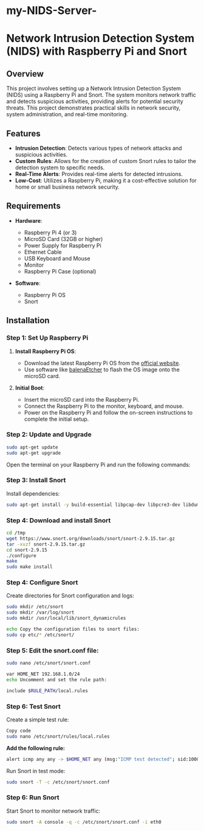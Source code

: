 # my-NIDS-Server-
# Network Intrusion Detection System (NIDS) with Raspberry Pi and Snort

## Overview

This project involves setting up a Network Intrusion Detection System (NIDS) using a Raspberry Pi and Snort. The system monitors network traffic and detects suspicious activities, providing alerts for potential security threats. This project demonstrates practical skills in network security, system administration, and real-time monitoring.

## Features

- **Intrusion Detection**: Detects various types of network attacks and suspicious activities.
- **Custom Rules**: Allows for the creation of custom Snort rules to tailor the detection system to specific needs.
- **Real-Time Alerts**: Provides real-time alerts for detected intrusions.
- **Low-Cost**: Utilizes a Raspberry Pi, making it a cost-effective solution for home or small business network security.

## Requirements

- **Hardware**:
  - Raspberry Pi 4 (or 3)
  - MicroSD Card (32GB or higher)
  - Power Supply for Raspberry Pi
  - Ethernet Cable
  - USB Keyboard and Mouse
  - Monitor
  - Raspberry Pi Case (optional)

- **Software**:
  - Raspberry Pi OS
  - Snort

## Installation

### Step 1: Set Up Raspberry Pi

1. **Install Raspberry Pi OS**:
   - Download the latest Raspberry Pi OS from the [official website](https://www.raspberrypi.org/software/).
   - Use software like [balenaEtcher](https://www.balena.io/etcher/) to flash the OS image onto the microSD card.
   
2. **Initial Boot**:
   - Insert the microSD card into the Raspberry Pi.
   - Connect the Raspberry Pi to the monitor, keyboard, and mouse.
   - Power on the Raspberry Pi and follow the on-screen instructions to complete the initial setup.

### Step 2: Update and Upgrade
```sh
sudo apt-get update
sudo apt-get upgrade
```
Open the terminal on your Raspberry Pi and run the following commands:

### Step 3: Install Snort

Install dependencies:
```sh
sudo apt-get install -y build-essential libpcap-dev libpcre3-dev libdumbnet-dev bison flex
```

### Step 4: Download and install Snort
```sh
cd /tmp
wget https://www.snort.org/downloads/snort/snort-2.9.15.tar.gz
tar -xvzf snort-2.9.15.tar.gz
cd snort-2.9.15
./configure
make
sudo make install
```

### Step 4: Configure Snort
Create directories for Snort configuration and logs:

```sh
sudo mkdir /etc/snort
sudo mkdir /var/log/snort
sudo mkdir /usr/local/lib/snort_dynamicrules

echo Copy the configuration files to snort files:
sudo cp etc/* /etc/snort/
```
### Step 5: Edit the snort.conf file:

```sh
sudo nano /etc/snort/snort.conf

var HOME_NET 192.168.1.0/24
echo Uncomment and set the rule path:

include $RULE_PATH/local.rules
```
### Step 6: Test Snort
Create a simple test rule:
```sh
Copy code
sudo nano /etc/snort/rules/local.rules
```
**Add the following rule:**
```sh
alert icmp any any -> $HOME_NET any (msg:"ICMP test detected"; sid:1000001; rev:1;)
```
Run Snort in test mode:
```sh
sudo snort -T -c /etc/snort/snort.conf
```
### Step 6: Run Snort

Start Snort to monitor network traffic:
```sh
sudo snort -A console -q -c /etc/snort/snort.conf -i eth0
```

